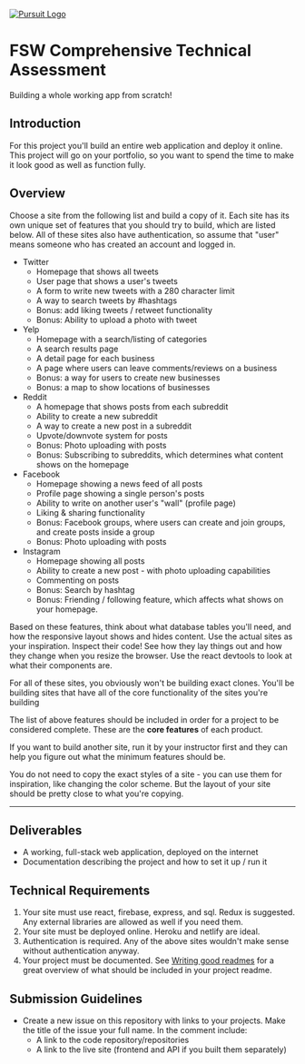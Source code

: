 [![Pursuit Logo](https://avatars1.githubusercontent.com/u/5825944?s=200&v=4)](https://pursuit.org)

# FSW Comprehensive Technical Assessment

Building a whole working app from scratch!

## Introduction

For this project you'll build an entire web application and deploy it online. This project will go on your portfolio, so you want to spend the time to make it look good as well as function fully.

## Overview

Choose a site from the following list and build a copy of it. Each site has its own unique set of features that you should try to build, which are listed below. All of these sites also have authentication, so assume that "user" means someone who has created an account and logged in.

- Twitter
  - Homepage that shows all tweets
  - User page that shows a user's tweets
  - A form to write new tweets with a 280 character limit
  - A way to search tweets by #hashtags
  - Bonus: add liking tweets / retweet functionality
  - Bonus: Ability to upload a photo with tweet
- Yelp
  - Homepage with a search/listing of categories
  - A search results page
  - A detail page for each business
  - A page where users can leave comments/reviews on a business
  - Bonus: a way for users to create new businesses
  - Bonus: a map to show locations of businesses
- Reddit
  - A homepage that shows posts from each subreddit 
  - Ability to create a new subreddit
  - A way to create a new post in a subreddit
  - Upvote/downvote system for posts
  - Bonus: Photo uploading with posts
  - Bonus: Subscribing to subreddits, which determines what content shows on the homepage
- Facebook
  - Homepage showing a news feed of all posts
  - Profile page showing a single person's posts
  - Ability to write on another user's "wall" (profile page)
  - Liking & sharing functionality 
  - Bonus: Facebook groups, where users can create and join groups, and create posts inside a group
  - Bonus: Photo uploading with posts
- Instagram
  - Homepage showing all posts
  - Ability to create a new post - with photo uploading capabilities 
  - Commenting on posts
  - Bonus: Search by hashtag
  - Bonus: Friending / following feature, which affects what shows on your homepage.

Based on these features, think about what database tables you'll need, and how the responsive layout shows and hides content. Use the actual sites as your inspiration. Inspect their code! See how they lay things out and how they change when you resize the browser. Use the react devtools to look at what their components are.

For all of these sites, you obviously won't be building exact clones. You'll be building sites that have all of the core functionality of the sites you're building

 The list of above features should be included in order for a project to be considered complete. These are the **core features** of each product.

If you want to build another site, run it by your instructor first and they can help you figure out what the minimum features should be.

You do not need to copy the exact styles of a site - you can use them for inspiration, like changing the color scheme. But the layout of your site should be pretty close to what you're copying.

---

## Deliverables

- A working, full-stack web application, deployed on the internet
- Documentation describing the project and how to set it up / run it

## Technical Requirements

1. Your site must use react, firebase, express, and sql. Redux is suggested. Any external libraries are allowed as well if you need them.
1. Your site must be deployed online. Heroku and netlify are ideal.
1. Authentication is required. Any of the above sites wouldn't make sense without authentication anyway.
1. Your project must be documented. See [Writing good readmes](https://github.com/joinpursuit/Pursuit-Core-Web/blob/master/projects/WritingGoodReadmes.md) for a great overview of what should be included in your project readme.

## Submission Guidelines

- Create a new issue on this repository with links to your projects. Make the title of the issue your full name. In the comment include:
  - A link to the code repository/repositories
  - A link to the live site (frontend and API if you built them separately)
